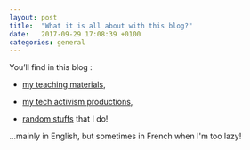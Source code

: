 ```yaml
---
layout: post
title:  "What it is all about with this blog?"
date:   2017-09-29 17:08:39 +0100
categories: general
---
```

You’ll find in this blog :

- [my teaching materials](/teaching),

- [my tech activism productions](/activism),

- [random stuffs](/random) that I do!

...mainly in English, but sometimes in French when I'm too lazy!
